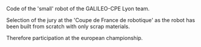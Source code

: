 Code of the 'small' robot of the GALILEO-CPE Lyon team.

Selection of the jury at the 'Coupe de France de robotique' as the robot has been built from scratch with only scrap materials.

Therefore participation at the european championship.
